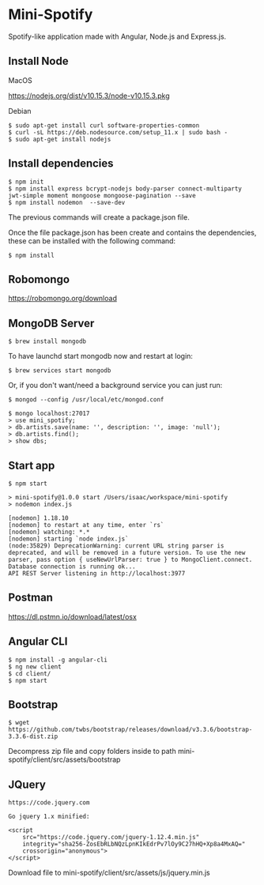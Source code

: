 Mini-Spotify
============

Spotify-like application made with Angular, Node.js and Express.js.

Install Node
------------

MacOS

https://nodejs.org/dist/v10.15.3/node-v10.15.3.pkg

Debian

    $ sudo apt-get install curl software-properties-common
    $ curl -sL https://deb.nodesource.com/setup_11.x | sudo bash -
    $ sudo apt-get install nodejs

Install dependencies
--------------------

    $ npm init
    $ npm install express bcrypt-nodejs body-parser connect-multiparty jwt-simple moment mongoose mongoose-pagination --save
    $ npm install nodemon  --save-dev

The previous commands will create a package.json file.

Once the file package.json has been create and contains the dependencies, these can be installed with the following command:

    $ npm install

Robomongo
---------

https://robomongo.org/download

MongoDB Server
--------------

    $ brew install mongodb

To have launchd start mongodb now and restart at login:

    $ brew services start mongodb

Or, if you don't want/need a background service you can just run:

    $ mongod --config /usr/local/etc/mongod.conf

    $ mongo localhost:27017
    > use mini_spotify;
    > db.artists.save(name: '', description: '', image: 'null');
    > db.artists.find();
    > show dbs;

Start app
---------

    $ npm start

    > mini-spotify@1.0.0 start /Users/isaac/workspace/mini-spotify
    > nodemon index.js

    [nodemon] 1.18.10
    [nodemon] to restart at any time, enter `rs`
    [nodemon] watching: *.*
    [nodemon] starting `node index.js`
    (node:35829) DeprecationWarning: current URL string parser is deprecated, and will be removed in a future version. To use the new parser, pass option { useNewUrlParser: true } to MongoClient.connect.
    Database connection is running ok...
    API REST Server listening in http://localhost:3977

Postman
-------

https://dl.pstmn.io/download/latest/osx

Angular CLI
-----------

    $ npm install -g angular-cli
    $ ng new client
    $ cd client/
    $ npm start

Bootstrap
---------

    $ wget https://github.com/twbs/bootstrap/releases/download/v3.3.6/bootstrap-3.3.6-dist.zip

Decompress zip file and copy folders inside to path mini-spotify/client/src/assets/bootstrap

JQuery
------

    https://code.jquery.com

    Go jquery 1.x minified:

    <script
        src="https://code.jquery.com/jquery-1.12.4.min.js"
        integrity="sha256-ZosEbRLbNQzLpnKIkEdrPv7lOy9C27hHQ+Xp8a4MxAQ="
        crossorigin="anonymous">
    </script>

Download file to mini-spotify/client/src/assets/js/jquery.min.js
